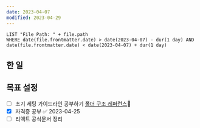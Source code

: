 ```yaml
---
date: 2023-04-07
modified: 2023-04-29
---
```


```dataview
LIST "File Path: " + file.path
WHERE date(file.frontmatter.date) > date(2023-04-07) - dur(1 day) AND date(file.frontmatter.date) < date(2023-04-07) + dur(1 day)
```

## 한 일

## 목표 설정

- [ ] 초기 세팅 가이드라인 공부하기 [폴더 구조 레퍼런스](../../../site/develop/폴더%20구조%20레퍼런스)🔼
- [x] 자격증 공부 ✅ 2023-04-25
- [ ] 리액트 공식문서 정리
